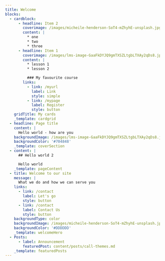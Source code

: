 ```yaml
---
title: Welcome
blocks:
  - cardblock:
      - headline: Item 2
        coverimage: /images/micheile-henderson-SoT4-mZhyhE-unsplash.jpg
        content: |
          * one
          * two
          * three
      - headline: Item 1
        coverimage: /images/lms-image-GaaFkDYJQ9gmTXSZLtgbLTXAy2qDs8.jpg
        content: |
          * lesson 1
          * lesson 2

          ### My favourite course
        links:
          - link: /myurl
            label: Link
            style: simple
          - link: /mypage
            label: Register
            style: button
    gridTitle: My cards
    _template: cardgrid
  - headline: Page title
    content: |
      Hello world - how are you
    backgroundImage: /images/lms-image-GaaFkDYJQ9gmTXSZLtgbLTXAy2qDs8.jpg
    backgroundColor: '#704848'
    _template: coverSection
  - content: |
      ## Hello world 2

      Hello world
    _template: pageContent
  - title: Welcome to our site
    message: |
      What we do and how we can serve you
    links:
      - link: /contact
        label: Let's go
        style: button
      - link: /contact
        label: Contact Us
        style: button
    backgroundType: color
    backgroundImage: /images/micheile-henderson-SoT4-mZhyhE-unsplash.jpg
    backgroundColor: '#DDDDDD'
    _template: welcomeHero
  - Posts:
      - label: Announcement
        featuredPost: content/posts/call-themes.md
    _template: featuredPosts
---
```


